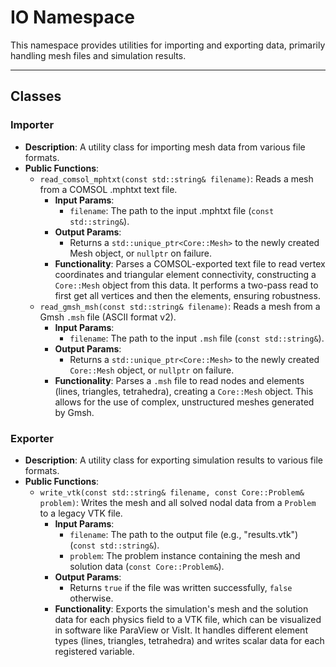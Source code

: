 # **IO Namespace**

This namespace provides utilities for importing and exporting data, primarily handling mesh files and simulation results.

---
## **Classes**

### **Importer**
* **Description**: A utility class for importing mesh data from various file formats.
* **Public Functions**:
  * `read_comsol_mphtxt(const std::string& filename)`: Reads a mesh from a COMSOL .mphtxt text file.
    * **Input Params**:
      * `filename`: The path to the input .mphtxt file (`const std::string&`).
    * **Output Params**:
      * Returns a `std::unique_ptr<Core::Mesh>` to the newly created Mesh object, or `nullptr` on failure.
    * **Functionality**: Parses a COMSOL-exported text file to read vertex coordinates and triangular element connectivity, constructing a `Core::Mesh` object from this data. It performs a two-pass read to first get all vertices and then the elements, ensuring robustness.
  * `read_gmsh_msh(const std::string& filename)`: Reads a mesh from a Gmsh `.msh` file (ASCII format v2).
    * **Input Params**:
      * `filename`: The path to the input `.msh` file (`const std::string&`).
    * **Output Params**:
      * Returns a `std::unique_ptr<Core::Mesh>` to the newly created `Core::Mesh` object, or `nullptr` on failure.
    * **Functionality**: Parses a `.msh` file to read nodes and elements (lines, triangles, tetrahedra), creating a `Core::Mesh` object. This allows for the use of complex, unstructured meshes generated by Gmsh.
### **Exporter**
* **Description**: A utility class for exporting simulation results to various file formats.
* **Public Functions**:
  * `write_vtk(const std::string& filename, const Core::Problem& problem)`: Writes the mesh and all solved nodal data from a `Problem` to a legacy VTK file.
    * **Input Params**:
      * `filename`: The path to the output file (e.g., "results.vtk") (`const std::string&`).
      * `problem`: The problem instance containing the mesh and solution data (`const Core::Problem&`).
    * **Output Params**:
      * Returns `true` if the file was written successfully, `false` otherwise.
    * **Functionality**: Exports the simulation's mesh and the solution data for each physics field to a VTK file, which can be visualized in software like ParaView or VisIt. It handles different element types (lines, triangles, tetrahedra) and writes scalar data for each registered variable.